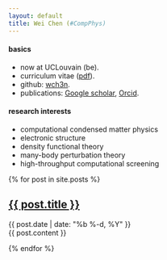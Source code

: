 ```yaml
---
layout: default
title: Wei Chen (#CompPhys)
---
```


#### basics
* now at UCLouvain (be).
* curriculum vitae ([pdf](cv.pdf)).
* github: [wch3n](http://github.com/wch3n).
* publications: 
  [Google scholar](https://scholar.google.com/citations?user=ouy6ESIAAAAJa),
  [Orcid](http://orcid.org/0000-0002-7496-0341).

#### research interests
- computational condensed matter physics
- electronic structure 
- density functional theory
- many-body perturbation theory
- high-throughput computational screening

{% for post in site.posts %}

<article class='post'>
  <h1 class='post-title'>
    <a href="{{ site.path }}{{ post.url }}">
      {{ post.title }}
    </a>
  </h1>
  <div class="post-date">{{ post.date | date: "%b %-d, %Y" }}</div>
  {{ post.content }}
</article>

{% endfor %}

